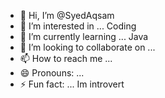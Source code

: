 - 👋 Hi, I’m @SyedAqsam
- 👀 I’m interested in ... Coding
- 🌱 I’m currently learning ... Java
- 💞️ I’m looking to collaborate on ... 
- 📫 How to reach me ...
- 😄 Pronouns: ... 
- ⚡ Fun fact: ... Im introvert

<!---
SyedAqsam/SyedAqsam is a ✨ special ✨ repository because its `README.md` (this file) appears on your GitHub profile.
You can click the Preview link to take a look at your changes.
--->
